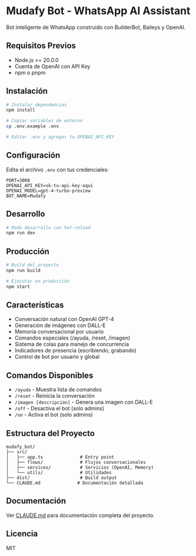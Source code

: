 # Mudafy Bot - WhatsApp AI Assistant

Bot inteligente de WhatsApp construido con BuilderBot, Baileys y OpenAI.

## Requisitos Previos

- Node.js >= 20.0.0
- Cuenta de OpenAI con API Key
- npm o pnpm

## Instalación

```bash
# Instalar dependencias
npm install

# Copiar variables de entorno
cp .env.example .env

# Editar .env y agregar tu OPENAI_API_KEY
```

## Configuración

Edita el archivo `.env` con tus credenciales:

```env
PORT=3008
OPENAI_API_KEY=sk-tu-api-key-aqui
OPENAI_MODEL=gpt-4-turbo-preview
BOT_NAME=Mudafy
```

## Desarrollo

```bash
# Modo desarrollo con hot-reload
npm run dev
```

## Producción

```bash
# Build del proyecto
npm run build

# Ejecutar en producción
npm start
```

## Características

- Conversación natural con OpenAI GPT-4
- Generación de imágenes con DALL-E
- Memoria conversacional por usuario
- Comandos especiales (/ayuda, /reset, /imagen)
- Sistema de colas para manejo de concurrencia
- Indicadores de presencia (escribiendo, grabando)
- Control de bot por usuario y global

## Comandos Disponibles

- `/ayuda` - Muestra lista de comandos
- `/reset` - Reinicia la conversación
- `/imagen [descripción]` - Genera una imagen con DALL-E
- `/off` - Desactiva el bot (solo admins)
- `/on` - Activa el bot (solo admins)

## Estructura del Proyecto

```
mudafy_bot/
├── src/
│   ├── app.ts              # Entry point
│   ├── flows/              # Flujos conversacionales
│   ├── services/           # Servicios (OpenAI, Memory)
│   └── utils/              # Utilidades
├── dist/                   # Build output
└── CLAUDE.md              # Documentación detallada
```

## Documentación

Ver [CLAUDE.md](CLAUDE.md) para documentación completa del proyecto.

## Licencia

MIT
